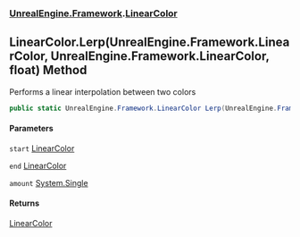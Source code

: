 ### [UnrealEngine.Framework](./UnrealEngine-Framework.md 'UnrealEngine.Framework').[LinearColor](./UnrealEngine-Framework-LinearColor.md 'UnrealEngine.Framework.LinearColor')
## LinearColor.Lerp(UnrealEngine.Framework.LinearColor, UnrealEngine.Framework.LinearColor, float) Method
Performs a linear interpolation between two colors  
```csharp
public static UnrealEngine.Framework.LinearColor Lerp(UnrealEngine.Framework.LinearColor start, UnrealEngine.Framework.LinearColor end, float amount);
```
#### Parameters
<a name='UnrealEngine-Framework-LinearColor-Lerp(UnrealEngine-Framework-LinearColor_UnrealEngine-Framework-LinearColor_float)-start'></a>
`start` [LinearColor](./UnrealEngine-Framework-LinearColor.md 'UnrealEngine.Framework.LinearColor')  
  
<a name='UnrealEngine-Framework-LinearColor-Lerp(UnrealEngine-Framework-LinearColor_UnrealEngine-Framework-LinearColor_float)-end'></a>
`end` [LinearColor](./UnrealEngine-Framework-LinearColor.md 'UnrealEngine.Framework.LinearColor')  
  
<a name='UnrealEngine-Framework-LinearColor-Lerp(UnrealEngine-Framework-LinearColor_UnrealEngine-Framework-LinearColor_float)-amount'></a>
`amount` [System.Single](https://docs.microsoft.com/en-us/dotnet/api/System.Single 'System.Single')  
  
#### Returns
[LinearColor](./UnrealEngine-Framework-LinearColor.md 'UnrealEngine.Framework.LinearColor')  
